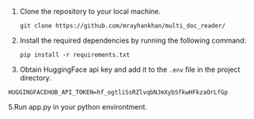 1. Clone the repository to your local machine.
     ```
   git clone https://github.com/mrayhankhan/multi_doc_reader/
   ```

3. Install the required dependencies by running the following command:
   ```
   pip install -r requirements.txt
   ```

4. Obtain HuggingFace api key and add it to the `.env` file in the project directory.
```commandline
HUGGINGFACEHUB_API_TOKEN=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
```

5.Run app.py in your python environtment.
